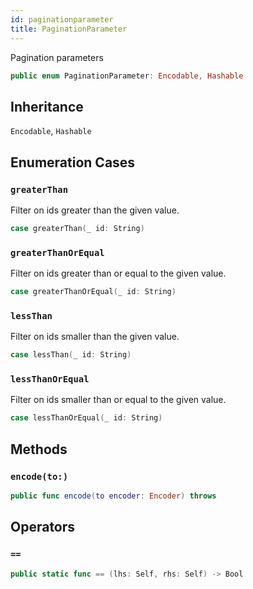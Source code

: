 ```yaml
---
id: paginationparameter 
title: PaginationParameter
--- 
```


Pagination parameters

``` swift
public enum PaginationParameter: Encodable, Hashable 
```

## Inheritance

`Encodable`, `Hashable`

## Enumeration Cases

### `greaterThan`

Filter on ids greater than the given value.

``` swift
case greaterThan(_ id: String)
```

### `greaterThanOrEqual`

Filter on ids greater than or equal to the given value.

``` swift
case greaterThanOrEqual(_ id: String)
```

### `lessThan`

Filter on ids smaller than the given value.

``` swift
case lessThan(_ id: String)
```

### `lessThanOrEqual`

Filter on ids smaller than or equal to the given value.

``` swift
case lessThanOrEqual(_ id: String)
```

## Methods

### `encode(to:)`

``` swift
public func encode(to encoder: Encoder) throws 
```

## Operators

### `==`

``` swift
public static func == (lhs: Self, rhs: Self) -> Bool 
```
